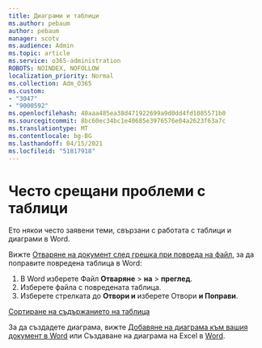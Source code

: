 ```yaml
---
title: Диаграми и таблици
ms.author: pebaum
author: pebaum
manager: scotv
ms.audience: Admin
ms.topic: article
ms.service: o365-administration
ROBOTS: NOINDEX, NOFOLLOW
localization_priority: Normal
ms.collection: Adm_O365
ms.custom:
- "3047"
- "9000592"
ms.openlocfilehash: 40aaa485ea38d471922699a9d0dd4fd1085571b0
ms.sourcegitcommit: 8bc60ec34bc1e40685e3976576e04a2623f63a7c
ms.translationtype: MT
ms.contentlocale: bg-BG
ms.lasthandoff: 04/15/2021
ms.locfileid: "51817918"
---
```

# <a name="common-issues-with-tables"></a>Често срещани проблеми с таблици 

Ето някои често заявени теми, свързани с работата с таблици и диаграми в Word.

Вижте [Отваряне на документ след грешка при повреда на файл,](https://support.office.com/article/47df9d48-2165-4411-a699-1786ac734bc3) за да поправите повредена таблица в Word:

 1. В Word изберете Файл **Отваряне**  >  **на**  >  **преглед**.
 2. Изберете файла с повредената таблица.
 3. Изберете стрелката до **Отвори и** изберете Отвори **и Поправи**.

[Сортиране на съдържанието на таблица](https://support.office.com/article/F8392477-4613-49CD-ABA6-7C2E48F1D91F)

За да създадете диаграма, вижте [Добавяне на диаграма към вашия документ в Word](https://support.office.com/article/ff48e3eb-5e04-4368-a39e-20df7c798932) или Създаване на диаграма на Excel в [Word](https://support.office.com/article/11A7D2F0-4487-4A9B-BBC6-D50916CD4A57).